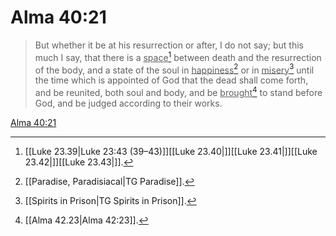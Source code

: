 # Alma 40:21

> But whether it be at his resurrection or after, I do not say; but this much I say, that there is a <u>space</u>[^a] between death and the resurrection of the body, and a state of the soul in <u>happiness</u>[^b] or in <u>misery</u>[^c] until the time which is appointed of God that the dead shall come forth, and be reunited, both soul and body, and be <u>brought</u>[^d] to stand before God, and be judged according to their works.

[Alma 40:21](https://www.churchofjesuschrist.org/study/scriptures/bofm/alma/40?lang=eng&id=p21#p21)


[^a]: [[Luke 23.39|Luke 23:43 (39–43)]][[Luke 23.40|]][[Luke 23.41|]][[Luke 23.42|]][[Luke 23.43|]].  
[^b]: [[Paradise, Paradisiacal|TG Paradise]].  
[^c]: [[Spirits in Prison|TG Spirits in Prison]].  
[^d]: [[Alma 42.23|Alma 42:23]].  

